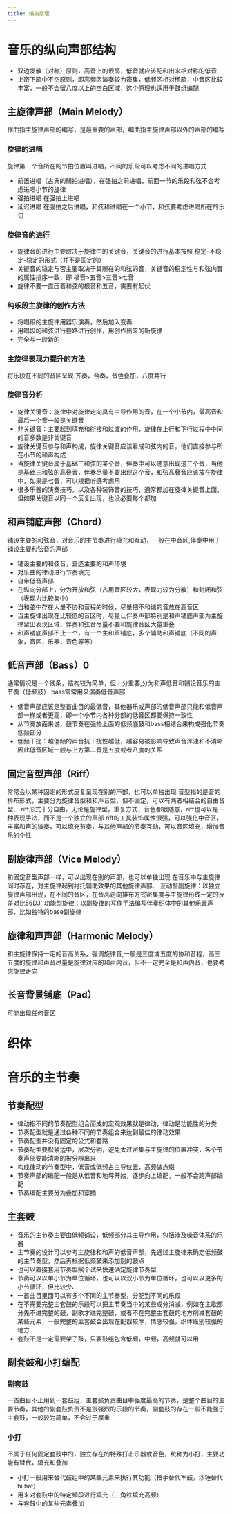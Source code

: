 ```yaml
---
title: 编曲原理
---
```




# 音乐的纵向声部结构
- 双边发散（对称）原则，高音上的很高，低音就应该配和出来相对称的低音
- 上密下疏中不空原则，即高频区演奏较为密集，低频区相对稀疏，中音区比较丰富，一般不会留八度以上的空白区域，这个原理也适用于鼓组编配


## 主旋律声部（Main Melody）
作曲指主旋律声部的编写，是最重要的声部，编曲指主旋律声部以外的声部的编写

### 旋律的进唱
旋律第一个音所在的节拍位置叫进唱，不同的乐段可以考虑不同的进唱方式
- 前置进唱（古典的弱拍进唱），在强拍之前进唱，前面一节的乐段和弦不会考虑进唱小节的旋律
- 强拍进唱 在强拍上进唱
- 延迟进唱 在强拍之后进唱，和弦和进唱在一个小节，和弦要考虑进唱所在的乐句

### 旋律音的进行
- 旋律音的进行主要取决于旋律中的关键音，关键音的进行基本按照 稳定-不稳定-稳定的形式（并不是固定的）
- 关键音的稳定与否主要取决于其所在的和弦的音，关键音的稳定性与和弦内音的属性排序一致，即 根音>五音>三音>七音
- 旋律不要一直压着和弦的根音和五音，需要有起伏

### 纯乐段主旋律的创作方法
- 将唱段的主旋律用器乐演奏，然后加入变奏
- 用唱段的和弦进行套路进行创作，用创作出来的新旋律
- 完全写一段新的

### 主旋律表现力提升的方法
将乐段在不同的音区呈现
齐奏，合奏，音色叠加，八度并行

### 旋律音分析
- 旋律关键音：旋律中对旋律走向具有主导作用的音，在一个小节内，最高音和最后一个音一般是关键音
- 非关键音：主要起到填充和衔接和过渡的作用，旋律在上行和下行过程中中间的音多数是非关键音
- 旋律关键音参与和声构成，旋律关键音应该看成和弦内的音，他们直接参与所在小节的和声构成
- 当旋律关键音属于基础三和弦的某个音，伴奏中可以随意出现这三个音，当他是基础三和弦的高叠音，伴奏尽量不要出现这个音，和弦高叠音应该放在旋律中，如果是七音，可以根据听感考虑用
- 很多乐器的演奏技巧，以及各种装饰音的技巧，通常都加在旋律关键音上面，但如果关键音以同一个反复出现，也没必要每个都加


## 和声铺底声部（Chord）
铺设主要的和弦音，对音乐的主节奏进行填充和互动，一般在中音区,伴奏中用于铺设主要和弦音的声部
- 铺设主要的和弦音，营造主要的和声环境
- 对乐曲的律动进行节奏填充
- 自带低音声部
- 在纵向分部上，分为开放和弦（占用音区较大，表现力较为分散）和封闭和弦（表现力比较集中）
- 当和弦中存在大量不协和音程的时候，尽量把不和谐的音放在高音区
- 当主旋律出现在比较低的音区时，尽量让伴奏声部特别是和声铺底声部为主旋律留出表现区域，伴奏和弦音尽量不要和旋律音区大量重叠
- 和声铺底声部不止一个，有一个主和声铺底，多个辅助和声铺底（不同的声象，音区，乐器，音色等等）
## 低音声部（Bass）0 
通常情况是一个线条，结构较为简单，但十分重要,分为和声低音和铺设音乐的主节奏（低频鼓）
bass常常用来演奏低音声部
- 低音声部应该是整首曲目的最低音，其他器乐或声部的低音声部只能和低音声部一样或者更高，即一个小节内各种分部的低音区都要保持一致性
- 从节奏放面来说，鼓节奏在强拍上面的低频底鼓和bass相结合来构成强化节奏低频部分
- 低频干扰：越低频的声音抗干扰性越低，越容易被影响导致声音浑浊和不清晰因此低音区域一般与上方第二音是五度或者八度的关系 

## 固定音型声部（Riff）
常常会以某种固定的形式反复呈现在别的声部，也可以单独出现
音型指的是音的排布形式，主要分为旋律音型和和声音型，但不固定，可以有两者相结合的自由音型、
riff形式十分自由，无论是旋律型，重复方式，音色都很随意，riff也可以是一种表现手法，而不是一个独立的声部
riff的工具装饰属性很强，可以强化中音区，丰富和声的演奏，可以填充节奏，与其他声部的节奏互动，可以音区填充，增加音乐的个性


## 副旋律声部（Vice Melody）
和固定音型声部一样，可以出现在别的声部，也可以单独出现
在音乐中与主旋律同时存在，对主旋律起到衬托辅助效果的其他旋律声部、
互动型副旋律：以独立旋律声部出现，在不同的音区，在音高走向排布方式密集度与主旋律形成一定的反差对比56DJ'
功能型旋律：以副旋律的写作手法编写伴奏织体中的其他乐音声部，比如独特的base副旋律

## 旋律和声声部（Harmonic Melody）
和主旋律保持一定的音高关系，强调旋律音,一般是三度或五度的协和音程，高三五度的旋律和声音尽量是旋律对应的和声内音，但不一定完全是和声内音，也要考虑旋律走向

## 长音背景铺底（Pad）
可能出现任何音区


# 织体

# 音乐的主节奏

## 节奏配型

- 律动指不同的节奏配型组合而成的宏观效果就是律动，律动是功能性的分类
- 节奏配型就是通过各种不同的节奏组合来达到最佳的律动效果
- 节奏配型并没有固定的公式和套路
- 节奏配型要松紧适中，层次分明，避免太过密集与主旋律的位置冲突，各个节奏声部要能清晰的被分辨出来
- 构成律动的节奏型中，低音或低频占主导位置，高频做点缀
- 节奏声部的编配一般是从低音和地坪开始，逐步向上编配，一般不会跨声部编配
- 节奏编配主要分为叠加和穿插


## 主套鼓
- 音乐的主节奏主要由低频铺设，低频部分其主导作用，包括涉及噪音体系的乐器
- 主节奏的设计可以参考主旋律和和声的低音声部，先通过主旋律来确定低频鼓的主节奏型，然后再根据低频鼓来添加别的鼓点
- 也可以直接套用节奏型挨个试来快速确定旋律节奏型
- 节奏可以以单小节为单位循环，也可以以双小节为单位循环，也可以以更多的小节循环，但比较少、
- 一首曲目里面可以有多个不同的主节奏型，分配到不同的乐段
- 在不需要完整主套鼓的乐段可以把主节奏当中的某些成分消减，例如在主歌部分先不进完整的鼓，副歌才进完整鼓，或者不在完整主套鼓的地方削减套鼓的某些元素，一般完整的主套鼓会出现在配器较厚，情感较强，织体级别较强的地方
- 套鼓不是一定需要架子鼓，只要鼓组包含低频，中频，高频就可以用

## 副套鼓和小打编配

### 副套鼓
一首曲目不止用到一套鼓组，主套鼓负责曲目中强度最高的节奏，是整个曲目的主要节奏，其他的副套鼓负责不是很强烈的乐段的节奏，副套鼓的存在一般不能强于主套鼓，一般较为简单，不会过于厚重

### 小打
不属于任何固定套鼓中的，独立存在的特殊打击乐器或音色，统称为小打，主要功能有替代，填充和叠加
- 小打一般用来替代鼓组中的某些元素来执行其功能（拍手替代军鼓，沙锤替代hi hat）
- 用来对套鼓中的特定频段进行填充（三角铁填充高频）
- 与套鼓中的某些元素叠加

